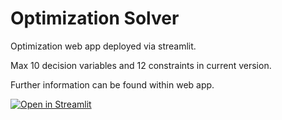 # Optimization Solver

Optimization web app deployed via streamlit.

Max 10 decision variables and 12 constraints in current version.

Further information can be found within web app.

[![Open in Streamlit](https://static.streamlit.io/badges/streamlit_badge_black_white.svg)](https://share.streamlit.io/wbosler/optimization_solver/main/Optimization_solver.py)

